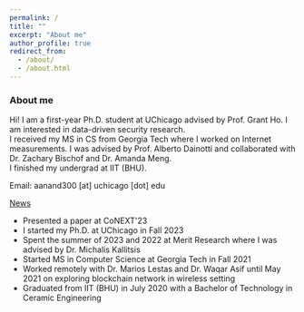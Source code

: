 ```yaml
---
permalink: /
title: ""
excerpt: "About me"
author_profile: true
redirect_from: 
  - /about/
  - /about.html
---
```


### About me
<!-- Hi! I am Aniket, a Master's student at [Georgia Tech](https://www.gatech.edu/) advised by [Professor Alberto Dainotti](https://faculty.cc.gatech.edu/~adainotti6/). I am studying Computer Science and specializing in Computing Systems. My research interest lies in Internet Measurement, Internet-Wide Computer Networks and Security. Recently, my research has focused on classifying major networks at various geolocations, identifying internet outages, and exploring internet-wide scanners. -->

Hi! I am a first-year Ph.D. student at UChicago advised by Prof. <a href="https://people.cs.uchicago.edu/~grantho/" style="text-decoration:none;">Grant Ho</a>. I am interested in data-driven security research.
<br>
I received my MS in CS from Georgia Tech where I worked on Internet measurements. I was advised by Prof.  <a href="https://faculty.cc.gatech.edu/~adainotti6/" style="text-decoration:none;">Alberto Dainotti</a> and collaborated with Dr. Zachary Bischof and Dr. Amanda Meng.
<br>
I finished my undergrad at IIT (BHU).

Email: aanand300 [at] uchicago [dot] edu

<ins>News</ins>
* Presented a paper at <a href="https://dl.acm.org/doi/pdf/10.1145/3624354.3630583" style="text-decoration:none;">CoNEXT'23</a>
* I started my Ph.D. at UChicago in Fall 2023
* Spent the summer of 2023 and 2022 at Merit Research where I was advised by <a href="http://www-personal.umich.edu/~mgkallit/" style="text-decoration:none;">Dr. Michalis Kallitsis</a>
* Started MS in Computer Science at Georgia Tech in Fall 2021
* Worked remotely with Dr. Marios Lestas and Dr. Waqar Asif until May 2021 on exploring blockchain network in wireless setting
* Graduated from IIT (BHU) in July 2020 with a Bachelor of Technology in Ceramic Engineering
